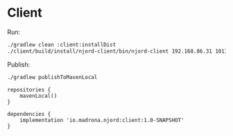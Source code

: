 # Client

Run:
```bash
./gradlew clean :client:installDist
./client/build/install/njord-client/bin/njord-client 192.168.86.31 10110
```


Publish:
```bash
./gradlew publishToMavenLocal
```

```
repositories {
    mavenLocal()
}

dependencies {
    implementation 'io.madrona.njord:client:1.0-SNAPSHOT'
} 
```